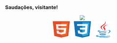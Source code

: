 ### Saudações, visitante!
<div align = "center">
<img height = "180em" src = "https://github-readme-stats.vercel.app/api/top-langs/?username=mourajg&layout=compact(https://github.com/mourajg/github-readme-stats)">
</div>
<div align = "center" style = "display: inline_block">
	<img align = "center" alt = "HTML" height = "55" width = "65" src = "https://raw.githubusercontent.com/devicons/devicon/master/icons/html5/html5-original.svg">
	<img align = "center" alt = "CSS" height = "55" width = "65" src = "https://raw.githubusercontent.com/devicons/devicon/master/icons/css3/css3-original.svg">
	<img align = "center" alt = "JAVA" height = "55" width = "65" src = "https://raw.githubusercontent.com/devicons/devicon/master/icons/java/java-original.svg">
</div>
